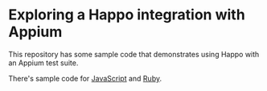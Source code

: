 # Exploring a Happo integration with Appium

This repository has some sample code that demonstrates using Happo with an
Appium test suite.

There's sample code for [JavaScript](test.js) and [Ruby](test.rb).



